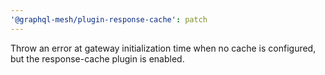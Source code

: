 ```yaml
---
'@graphql-mesh/plugin-response-cache': patch
---
```


Throw an error at gateway initialization time when no cache is configured, but the response-cache
plugin is enabled.
